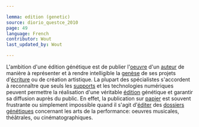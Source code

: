 ```yaml
---

lemma: edition (genetic)
source: diorio_questce_2010
page: 49
language: French
contributor: Wout
last_updated_by: Wout

---
```


L'ambition d'une édition génétique est de publier l'[oeuvre](work.html) d'un [auteur](author.html) de manière à représenter et à rendre intelligible la [genèse](genesis.html) de ses projets d'[écriture](writingProcess.html) ou de création artistique. La plupart des spécialistes s'accordent à reconnaître que seuls les [supports](textCarrier.html) et les technologies numériques peuvent permettre la réalisation d'une véritable [édition](editionScholarly.html) génétique et garantir sa diffusion auprès du public. En effet, la publication sur [papier](paper.html) est souvent frustrante ou simplement impossible quand il s'agit d'[éditer](editingScholarly.html) des [dossiers génétiques](geneticDossier.html) concernant les arts de la performance: oeuvres musicales, théâtrales, ou cinématographiques.
